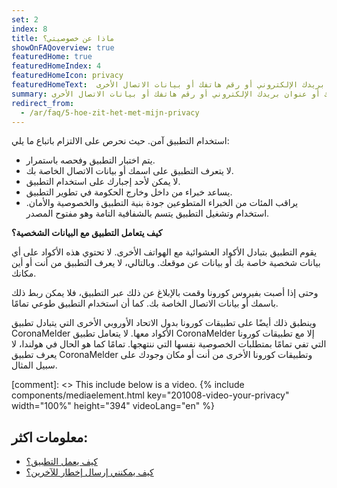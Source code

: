 ```yaml
---
set: 2
index: 8
title: ماذا عن خصوصيتي؟
showOnFAQoverview: true
featuredHome: true
featuredHomeIndex: 4
featuredHomeIcon: privacy
featuredHomeText:  يعمل التطبيق بدون الحاجة إلى معرفة موقعك الجغرافي أو اسمك أو عنوان بريدك الإلكتروني أو رقم هاتفك أو بيانات الاتصال الأخرى.
summary: يعمل التطبيق بدون الحاجة إلى معرفة موقعك الجغرافي أو اسمك أو عنوان بريدك الإلكتروني أو رقم هاتفك أو بيانات الاتصال الأخرى.
redirect_from: 
  - /ar/faq/5-hoe-zit-het-met-mijn-privacy
---
```

استخدام التطبيق آمن. حيث نحرص على الالتزام باتباع ما يلي:

- يتم اختبار التطبيق وفحصه باستمرار.
- لا يتعرف التطبيق على اسمك أو بيانات الاتصال الخاصة بك.
- لا يمكن لأحد إجبارك على استخدام التطبيق.
- يساعد خبراء من داخل وخارج الحكومة في تطوير التطبيق.
- يراقب المئات من الخبراء المتطوعين جودة بنية التطبيق والخصوصية والأمان. استخدام وتشغيل التطبيق يتسم بالشفافية التامة وهو مفتوح المصدر.

**كيف يتعامل التطبيق مع البيانات الشخصية؟**

يقوم التطبيق بتبادل الأكواد العشوائية مع الهواتف الأخرى. لا تحتوي هذه الأكواد على أي بيانات شخصية خاصة بك أو بيانات عن موقعك. وبالتالي، لا يعرف التطبيق من أنت أو أين مكانك.

وحتى إذا أصبت بفيروس كورونا وقمت بالإبلاغ عن ذلك عبر التطبيق، فلا يمكن ربط ذلك باسمك أو بيانات الاتصال الخاصة بك. كما أن استخدام التطبيق طوعي تمامًا.

وينطبق ذلك أيضًا على تطبيقات كورونا بدول الاتحاد الأوروبي الأخرى التي يتبادل تطبيق CoronaMelder الأكواد معها. لا يتعامل تطبيق CoronaMelder إلا مع تطبيقات كورونا التي تفي تمامًا بمتطلبات الخصوصية نفسها التي ننتهجها. تمامًا كما هو الحال في هولندا، لا يعرف تطبيق CoronaMelder وتطبيقات كورونا الأخرى من أنت أو مكان وجودك على سبيل المثال.

[comment]: <> This include below is a video.
{% include components/mediaelement.html key="201008-video-your-privacy" width="100%" height="394"  videoLang="en" %}

## معلومات اكثر:
 
- [كيف يعمل التطبيق؟](/{{page.lang}}/faq/1-2-hoe-werkt-de-app)
- [كيف يمكنني إرسال إخطار للآخرين؟](/{{page.lang}}/faq/1-4-hoe-stuur-ik-een-melding)
